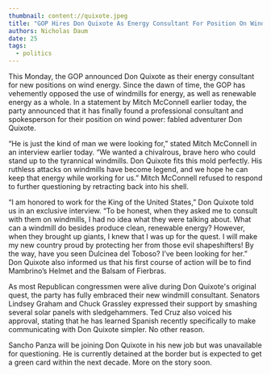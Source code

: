 ```yaml
---
thumbnail: content://quixote.jpeg
title: "GOP Hires Don Quixote As Energy Consultant For Position On Wind Power"
authors: Nicholas Daum
date: 25
tags:
  - politics
---
```


This Monday, the GOP announced Don Quixote as their energy consultant for new positions on wind energy. Since the dawn of time, the GOP has vehemently opposed the use of windmills for energy, as well as renewable energy as a whole. In a statement by Mitch McConnell earlier today, the party announced that it has finally found a professional consultant and spokesperson for their position on wind power: fabled adventurer Don Quixote.

“He is just the kind of man we were looking for,” stated Mitch McConnell in an interview earlier today. “We wanted a chivalrous, brave hero who could stand up to the tyrannical windmills. Don Quixote fits this mold perfectly. His ruthless attacks on windmills have become legend, and we hope he can keep that energy while working for us.” Mitch McConnell refused to respond to further questioning by retracting back into his shell.

“I am honored to work for the King of the United States,” Don Quixote told us in an exclusive interview. “To be honest, when they asked me to consult with them on windmills, I had no idea what they were talking about. What can a windmill do besides produce clean, renewable energy? However, when they brought up giants, I knew that I was up for the quest. I will make my new country proud by protecting her from those evil shapeshifters! By the way, have you seen Dulcinea del Toboso? I’ve been looking for her.” Don Quixote also informed us that his first course of action will be to find Mambrino’s Helmet and the Balsam of Fierbras.

As most Republican congressmen were alive during Don Quixote's original quest, the party has fully embraced their new windmill consultant. Senators Lindsey Graham and Chuck Grassley expressed their support by smashing several solar panels with sledgehammers. Ted Cruz also voiced his approval, stating that he has learned Spanish recently specifically to make communicating with Don Quixote simpler. No other reason.

Sancho Panza will be joining Don Quixote in his new job but was unavailable for questioning. He is currently detained at the border but is expected to get a green card within the next decade. More on the story soon.